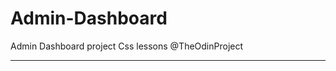 # Admin-Dashboard

Admin Dashboard project 
Css lessons @TheOdinProject

------------------------------------------------------------------------------------------------------------------------------------------            